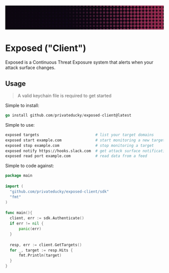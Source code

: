 ![Banner](assets/banner.png)

# Exposed ("Client")

Exposed is a Continuous Threat Exposure system that alerts when your attack surface changes.

## Usage

> A valid keychain file is required to get started

Simple to install:

```go
go install github.com/privateducky/exposed-client@latest
```

Simple to use:

```zsh
exposed targets                         # list your target domains
exposed start example.com               # start monitoring a new target
exposed stop example.com                # stop monitoring a target
exposed notify https://hooks.slack.com  # get attack surface notifications 
exposed read port example.com           # read data from a feed
```

Simple to code against:

```go
package main

import (
  "github.com/privateducky/exposed-client/sdk"
  "fmt"
)

func main(){
  client, err := sdk.Authenticate()
  if err != nil {
      panic(err)
  }

  resp, err := client.GetTargets()
  for _, target := resp.Hits {
      fmt.Println(target)
  }
}
```